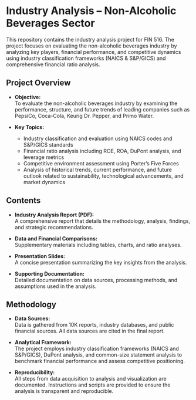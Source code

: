 # Industry Analysis – Non-Alcoholic Beverages Sector

This repository contains the industry analysis project for FIN 516. The project focuses on evaluating the non-alcoholic beverages industry by analyzing key players, financial performance, and competitive dynamics using industry classification frameworks (NAICS & S&P/GICS) and comprehensive financial ratio analysis.

## Project Overview

- **Objective:**  
  To evaluate the non-alcoholic beverages industry by examining the performance, structure, and future trends of leading companies such as PepsiCo, Coca-Cola, Keurig Dr. Pepper, and Primo Water.

- **Key Topics:**  
  - Industry classification and evaluation using NAICS codes and S&P/GICS standards  
  - Financial ratio analysis including ROE, ROA, DuPont analysis, and leverage metrics  
  - Competitive environment assessment using Porter’s Five Forces  
  - Analysis of historical trends, current performance, and future outlook related to sustainability, technological advancements, and market dynamics

## Contents

- **Industry Analysis Report (PDF):**  
  A comprehensive report that details the methodology, analysis, findings, and strategic recommendations.

- **Data and Financial Comparisons:**  
  Supplementary materials including tables, charts, and ratio analyses.

- **Presentation Slides:**  
  A concise presentation summarizing the key insights from the analysis.

- **Supporting Documentation:**  
  Detailed documentation on data sources, processing methods, and assumptions used in the analysis.

## Methodology

- **Data Sources:**  
  Data is gathered from 10K reports, industry databases, and public financial sources. All data sources are cited in the final report.

- **Analytical Framework:**  
  The project employs industry classification frameworks (NAICS and S&P/GICS), DuPont analysis, and common-size statement analysis to benchmark financial performance and assess competitive positioning.

- **Reproducibility:**  
  All steps from data acquisition to analysis and visualization are documented. Instructions and scripts are provided to ensure the analysis is transparent and reproducible.
